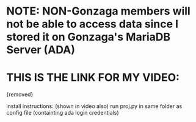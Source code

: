 # NOTE: NON-Gonzaga members will not be able to access data since I stored it on Gonzaga's MariaDB Server (ADA)

# THIS IS THE LINK FOR MY VIDEO:
{removed}

install instructions: (shown in video also)
run proj.py in same folder as config file (containting ada login credentials)
